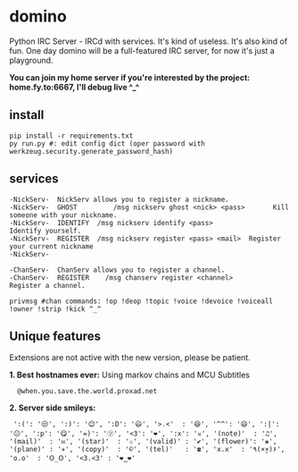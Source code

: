 # domino
Python IRC Server - IRCd with services. It's kind of useless. It's also kind of fun. One day domino will be a full-featured IRC server, for now it's just a playground.

**You can join my home server if you're interested by the project: home.fy.to:6667, I'll debug live ^_^**

## install
```
pip install -r requirements.txt
py run.py #: edit config dict (oper password with werkzeug.security.generate_password_hash)
```

## services
```
-NickServ-  NickServ allows you to register a nickname.
-NickServ- 	GHOST		  /msg nickserv ghost <nick> <pass>		  Kill someone with your nickname.
-NickServ- 	IDENTIFY  /msg nickserv identify <pass>			    Identify yourself.
-NickServ- 	REGISTER  /msg nickserv register <pass> <mail>	Register your current nickname
-NickServ- 	
  
-ChanServ-  ChanServ allows you to register a channel.
-ChanServ- 	REGISTER	/msg chanserv register <channel>	    Register a channel.

privmsg #chan commands: !op !deop !topic !voice !devoice !voiceall !owner !strip !kick ^_^
```


## Unique features
Extensions are not active with the new version, please be patient.

__1. Best hostnames ever:__ Using markov chains and MCU Subtitles
```
  @when.you.save.the.world.proxad.net
```

__2. Server side smileys:__
```
 ':(': '😒', ':)': '😊', ':D': '😃', '>.<'  : '😆', '^^': '😄', ':|': '😐', ':p': '😋', '=)': '㋡', '<3': '❤', ':x': '☠', '(note)'  : '♫', '(mail)'  : '✉', '(star)'  : '✩', '(valid)' : '✔', '(flower)': '❀', '(plane)' : '✈', '(copy)'  : '©', '(tel)'   : '☎', 'x.x'  : '٩(×̯×)۶', 'o.o'  : 'Ꙩ_Ꙩ', '<3.<3' : '❤‿❤'
```
